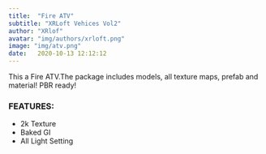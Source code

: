 ```yaml
---
title:  "Fire ATV"
subtitle: "XRLoft Vehices Vol2"
author: "XRlof"
avatar: "img/authors/xrloft.png"
image: "img/atv.png"
date:   2020-10-13 12:12:12
---
```


This a Fire ATV.The package includes models, all texture maps, prefab and material! PBR ready!

### FEATURES:

- 2k Texture
- Baked GI
- All Light Setting

